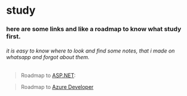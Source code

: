 # study

<h3> here are some links and like a roadmap to know what study first.</h3>
<h6><i>
    it is easy to know where to look and find some notes, that i made on whatsapp and forgot about them.
</i></h6>

> Roadmap to [ASP.NET](dot-net-roadmap.md):

> Roadmap to [Azure Developer](azure-roadmap.md)
